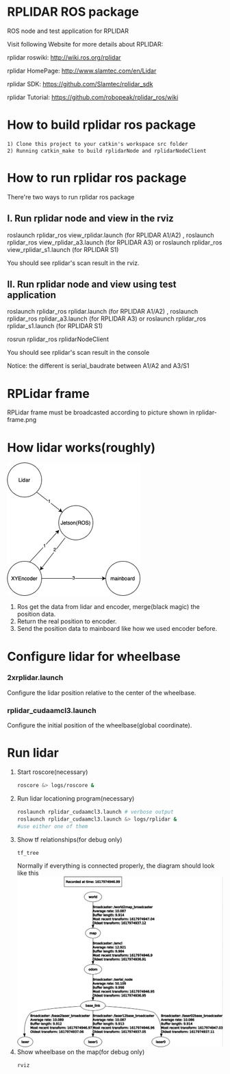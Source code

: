 RPLIDAR ROS package
=====================================================================

ROS node and test application for RPLIDAR

Visit following Website for more details about RPLIDAR:

rplidar roswiki: http://wiki.ros.org/rplidar

rplidar HomePage:   http://www.slamtec.com/en/Lidar

rplidar SDK: https://github.com/Slamtec/rplidar_sdk

rplidar Tutorial:  https://github.com/robopeak/rplidar_ros/wiki

How to build rplidar ros package
=====================================================================
    1) Clone this project to your catkin's workspace src folder
    2) Running catkin_make to build rplidarNode and rplidarNodeClient

How to run rplidar ros package
=====================================================================
There're two ways to run rplidar ros package

I. Run rplidar node and view in the rviz
------------------------------------------------------------
roslaunch rplidar_ros view_rplidar.launch (for RPLIDAR A1/A2)
,
roslaunch rplidar_ros view_rplidar_a3.launch (for RPLIDAR A3)
or
roslaunch rplidar_ros view_rplidar_s1.launch (for RPLIDAR S1)

You should see rplidar's scan result in the rviz.

II. Run rplidar node and view using test application
------------------------------------------------------------
roslaunch rplidar_ros rplidar.launch (for RPLIDAR A1/A2)
,
roslaunch rplidar_ros rplidar_a3.launch (for RPLIDAR A3)
or
roslaunch rplidar_ros rplidar_s1.launch (for RPLIDAR S1)

rosrun rplidar_ros rplidarNodeClient

You should see rplidar's scan result in the console

Notice: the different is serial_baudrate between A1/A2 and A3/S1

RPLidar frame
=====================================================================
RPLidar frame must be broadcasted according to picture shown in rplidar-frame.png

# How lidar works(roughly)

![](Lidar_locationing.png)
1. Ros get the data from lidar and encoder, merge(black magic) the position data.
2. Return the real position to encoder.
3. Send the position data to mainboard like how we used encoder before.

# Configure lidar for wheelbase
### 2xrplidar.launch 
Configure the lidar position relative to the center of the wheelbase.
### rplidar_cudaamcl3.launch
Configure the initial position of the wheelbase(global coordinate).

# Run lidar
1. Start roscore(necessary)
    ```bash
    roscore &> logs/roscore &
    ```
2. Run lidar locationing program(necessary)
    ```bash
    roslaunch rplidar_cudaamcl3.launch # verbose output
    roslaunch rplidar_cudaamcl3.launch &> logs/rplidar & 
    #use either one of them
    ```
3. Show tf relationships(for debug only)
    ```bash
    tf_tree
    ```
    Normally if everything is connected properly, the diagram should look like this
    ![](frames.png)
3. Show wheelbase on the map(for debug only)
    ```bash
    rviz
    ```
    